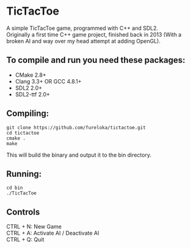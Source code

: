 # TicTacToe
A simple TicTacToe game, programmed with C++ and SDL2.  
Originally a first time C++ game project, finished back in 2013 (With a broken AI and way over my head attempt at adding OpenGL).

## To compile and run you need these packages:

- CMake 2.8+
- Clang 3.3+ OR GCC 4.8.1+
- SDL2 2.0+
- SDL2-ttf 2.0+
	
## Compiling:
```
git clone https://github.com/fureloka/tictactoe.git
cd tictactoe
cmake .
make
```

This will build the binary and output it to the bin directory.

## Running:
```
cd bin
./TicTacToe
```

## Controls
CTRL + N: New Game  
CTRL + A: Activate AI / Deactivate AI  
CTRL + Q: Quit  
